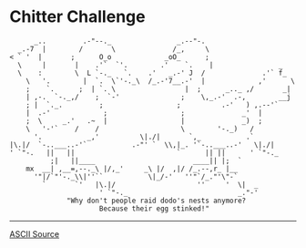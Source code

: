 Chitter Challenge
=================

          _..         .-"--._                _.--"-.
      _.-7  |        /       \              /_,     \
    < ` '  |       ;      O_o             _oO_      ;
      \     |       |    .'`  `'.        .'    `.    |                _
      \    :        \  L `-._   `.    .'   _.-' J  /              .'` f_
        \   '.        |  `.  \`'-._\  /_.-'7__.-'  |             ,'      \
        ;    `.      ;  | `. \                 |  ;      _.._ ,/       _|
        | ,-.  `-._,/    ;  `-'               ;    \,_.-'  .-,        __j
        ; |  `._.         ;                  ;          .-'   ) ,.--'`
        |  .-'             ;                  ;              _'  |
        ;  \     _.'   .~  |                  |              _)  ;
        \   '-'`    /    /                    \        '-._)   /
          '.           _,'          \|./|       `,_           .`
    |\.|/  `-..___..-'`           .-"' `  \\,|_. '`-..___..-'   \|./|
    ' `"-.   ||   ||                         `      || ||      ' `"-._
              ;|   ||____                        ____|| |;  `
        mx  __| ,__=,--._\ |/,_'     _\ |/  ,|/ /_.--,r_ |__
          '"|/`"'-._\\|''``           \|_/-'   ''"`/_."'\"-`
            `       `'   |\.|/                    ''     '  \|  _
                          ' `"-._                           _."-'
                  "Why don't people raid dodo's nests anymore?
                          Because their egg stinked!"

------------------------------------------------
[ASCII Source](https://asciiart.website/index.php?art=animals/birds%20(land))
